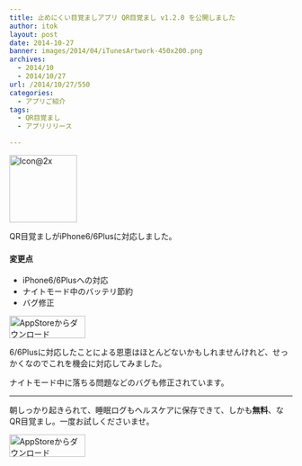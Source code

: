 ```yaml
---
title: 止めにくい目覚ましアプリ QR目覚まし v1.2.0 を公開しました
author: itok
layout: post
date: 2014-10-27
banner: images/2014/04/iTunesArtwork-450x200.png
archives:
  - 2014/10
  - 2014/10/27
url: /2014/10/27/550
categories:
  - アプリご紹介
tags:
  - QR目覚まし
  - アプリリリース

---
```

<a href="https://itunes.apple.com/jp/app/id766097130" target=_blank><img src="/images/2014/04/53394b992df5454fdee0c605c1cb73a2.png" alt="Icon@2x" width="120" height="120" class="alignnone size-full wp-image-106" /></a>

QR目覚ましがiPhone6/6Plusに対応しました。

#### 変更点

  * iPhone6/6Plusへの対応
  * ナイトモード中のバッテリ節約
  * バグ修正

<a href="https://itunes.apple.com/jp/app/id766097130" target=_blank><img src="/images/2014/04/Download_on_the_App_Store_Badge_JP_135x40_1004.png" alt="AppStoreからダウンロード" width="135" height="40" class="alignnone size-full wp-image-58" /></a>

6/6Plusに対応したことによる恩恵はほとんどないかもしれませんけれど、せっかくなのでこれを機会に対応してみました。

ナイトモード中に落ちる問題などのバグも修正されています。

* * *

朝しっかり起きられて、睡眠ログもヘルスケアに保存できて、しかも**無料**、なQR目覚まし。一度お試しくださいませ。

<a href="https://itunes.apple.com/jp/app/id766097130" target=_blank><img src="/images/2014/04/Download_on_the_App_Store_Badge_JP_135x40_1004.png" alt="AppStoreからダウンロード" width="135" height="40" class="alignnone size-full wp-image-58" /></a>